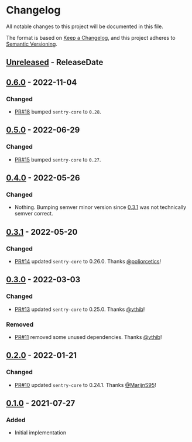 <!-- markdownlint-disable blanks-around-headings blanks-around-lists no-duplicate-heading -->

# Changelog
All notable changes to this project will be documented in this file.

The format is based on [Keep a Changelog](https://keepachangelog.com/en/1.0.0/),
and this project adheres to [Semantic Versioning](https://semver.org/spec/v2.0.0.html).

<!-- next-header -->
## [Unreleased] - ReleaseDate
## [0.6.0] - 2022-11-04
### Changed
- [PR#18](https://github.com/EmbarkStudios/sentry-contrib-rust/pull/18) bumped `sentry-core` to `0.28`.

## [0.5.0] - 2022-06-29
### Changed
- [PR#15](https://github.com/EmbarkStudios/sentry-contrib-rust/pull/15) bumped `sentry-core` to `0.27`.

## [0.4.0] - 2022-05-26
### Changed
- Nothing. Bumping semver minor version since [0.3.1] was not technically semver correct.

## [0.3.1] - 2022-05-20
### Changed
- [PR#14](https://github.com/EmbarkStudios/sentry-contrib-rust/pull/14) updated `sentry-core` to 0.26.0. Thanks [@poliorcetics](https://github.com/poliorcetics)!

## [0.3.0] - 2022-03-03
### Changed
- [PR#13](https://github.com/EmbarkStudios/sentry-contrib-rust/pull/13) updated `sentry-core` to 0.25.0. Thanks [@vthib](https://github.com/vthib)!

### Removed
- [PR#11](https://github.com/EmbarkStudios/sentry-contrib-rust/pull/11) removed some unused dependencies. Thanks [@vthib](https://github.com/vthib)!

## [0.2.0] - 2022-01-21
### Changed
- [PR#10](https://github.com/EmbarkStudios/sentry-contrib-rust/pull/10) updated `sentry-core` to 0.24.1. Thanks [@MarijnS95](https://github.com/MarijnS95)!

## [0.1.0] - 2021-07-27
### Added
- Initial implementation

<!-- next-url -->
[Unreleased]: https://github.com/EmbarkStudios/sentry-contrib-rust/compare/0.6.0...HEAD
[0.6.0]: https://github.com/EmbarkStudios/sentry-contrib-rust/compare/0.5.0...0.6.0
[0.5.0]: https://github.com/EmbarkStudios/sentry-contrib-rust/compare/0.4.0...0.5.0
[0.4.0]: https://github.com/EmbarkStudios/sentry-contrib-rust/compare/0.3.1...0.4.0
[0.3.1]: https://github.com/EmbarkStudios/sentry-contrib-rust/compare/0.3.0...0.3.1
[0.3.0]: https://github.com/EmbarkStudios/sentry-contrib-rust/compare/0.2.0...0.3.0
[0.2.0]: https://github.com/EmbarkStudios/sentry-contrib-rust/compare/0.1.0...0.2.0
[0.1.0]: https://github.com/EmbarkStudios/sentry-contrib-rust/releases/tag/0.1.0
